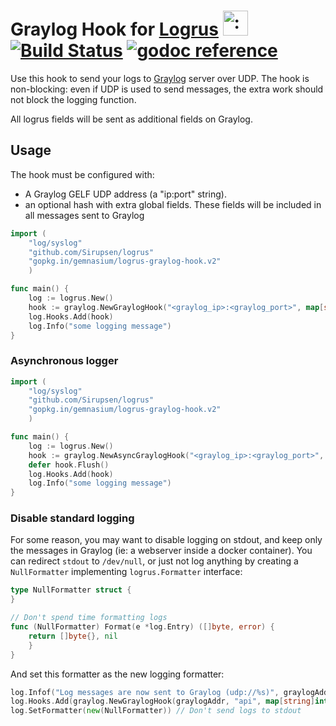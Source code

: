 # Graylog Hook for [Logrus](https://github.com/Sirupsen/logrus) <img src="http://i.imgur.com/hTeVwmJ.png" width="40" height="40" alt=":walrus:" class="emoji" title=":walrus:" />&nbsp;[![Build Status](https://travis-ci.org/gemnasium/logrus-graylog-hook.svg?branch=master)](https://travis-ci.org/gemnasium/logrus-graylog-hook)&nbsp;[![godoc reference](https://godoc.org/github.com/gemnasium/logrus-graylog-hook?status.svg)](https://godoc.org/gopkg.in/gemnasium/logrus-graylog-hook.v2)

Use this hook to send your logs to [Graylog](http://graylog2.org) server over UDP.
The hook is non-blocking: even if UDP is used to send messages, the extra work
should not block the logging function.

All logrus fields will be sent as additional fields on Graylog.

## Usage

The hook must be configured with:

* A Graylog GELF UDP address (a "ip:port" string).
* an optional hash with extra global fields. These fields will be included in all messages sent to Graylog

```go
import (
    "log/syslog"
    "github.com/Sirupsen/logrus"
    "gopkg.in/gemnasium/logrus-graylog-hook.v2"
    )

func main() {
    log := logrus.New()
    hook := graylog.NewGraylogHook("<graylog_ip>:<graylog_port>", map[string]interface{}{"this": "is logged every time"})
    log.Hooks.Add(hook)
    log.Info("some logging message")
}
```

### Asynchronous logger

```go
import (
    "log/syslog"
    "github.com/Sirupsen/logrus"
    "gopkg.in/gemnasium/logrus-graylog-hook.v2"
    )

func main() {
    log := logrus.New()
    hook := graylog.NewAsyncGraylogHook("<graylog_ip>:<graylog_port>", map[string]interface{}{"this": "is logged every time"})
    defer hook.Flush()
    log.Hooks.Add(hook)
    log.Info("some logging message")
}
```

### Disable standard logging

For some reason, you may want to disable logging on stdout, and keep only the messages in Graylog (ie: a webserver inside a docker container).
You can redirect `stdout` to `/dev/null`, or just not log anything by creating a `NullFormatter` implementing `logrus.Formatter` interface:

```go
type NullFormatter struct {
}

// Don't spend time formatting logs
func (NullFormatter) Format(e *log.Entry) ([]byte, error) {
    return []byte{}, nil
    }
}
```

And set this formatter as the new logging formatter:

```go
log.Infof("Log messages are now sent to Graylog (udp://%s)", graylogAddr) // Give a hint why logs are empty
log.Hooks.Add(graylog.NewGraylogHook(graylogAddr, "api", map[string]interface{}{})) // set graylogAddr accordingly
log.SetFormatter(new(NullFormatter)) // Don't send logs to stdout
```
